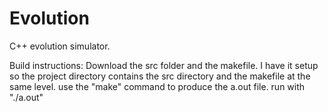 # Evolution
C++ evolution simulator. 

Build instructions:
Download the src folder and the makefile. I have it setup so the project directory contains the src directory 
and the makefile at the same level. use the "make" command to produce the a.out file. run with "./a.out"
